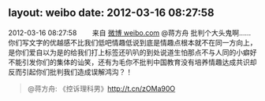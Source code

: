 layout: weibo
date: 2012-03-16 08:27:58
---
2012-03-16 08:27:58  &nbsp;&nbsp;&nbsp;&nbsp;&nbsp;&nbsp; 来自 <a href="http://weibo.com/" rel="nofollow">微博 weibo.com</a>
@蒋方舟 批判个大头鬼啊……你们写文字的优越感不比我们低吧情趣低说到底是情趣点根本就不在同一方向上，是你们爱自以为是的给我们打上标签还叭叭的到处说道生怕那点不与人同的小癖好不能引发你们的集体的讪笑，还有为毛你不批判中国教育没有培养情趣达成共识却反而引起你们批判我们造成误解鸿沟？！
>  @蒋方舟: 《控诉理科男》http://t.cn/zOMa90O ​​​
